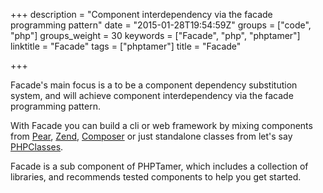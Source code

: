 +++
description = "Component interdependency via the facade programming pattern"
date = "2015-01-28T19:54:59Z"
groups = ["code", "php"]
groups_weight = 30
keywords = ["Facade", "php", "phptamer"]
linktitle = "Facade"
tags = ["phptamer"]
title = "Facade"

+++

Facade's main focus is a to be a component dependency substitution system, 
and will achieve component interdependency via the facade programming pattern.

With Facade you can build a cli or web framework by mixing components from 
<a href="http://pear.php.net">Pear</a>, 
<a href="http://zendframework.com/">Zend</a>, 
<a href="http://getcomposer.org/">Composer</a> 
or just standalone classes from let's say
<a href="http://www.phpclasses.org">PHPClasses</a>.

Facade is a sub component of PHPTamer, which includes a collection of libraries, 
and recommends tested components to help you get started.

